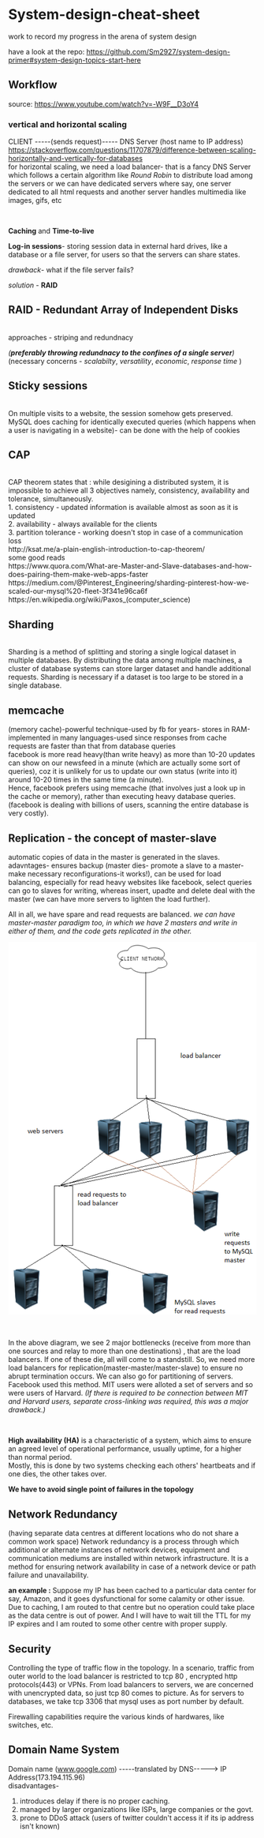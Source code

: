 # System-design-cheat-sheet
work to record my progress in the arena of system design


have a look at the repo: https://github.com/Sm2927/system-design-primer#system-design-topics-start-here 
## Workflow
source: https://www.youtube.com/watch?v=-W9F__D3oY4
<br/>
### vertical and horizontal scaling

CLIENT -----(sends request)----- DNS Server (host name to IP address)
<br/>
https://stackoverflow.com/questions/11707879/difference-between-scaling-horizontally-and-vertically-for-databases
<br/>
for horizontal scaling, we need a load balancer- that is a fancy DNS Server which follows a certain algorithm like *Round Robin* to distribute load among the servers or we can have dedicated servers where say, one server dedicated to all html requests and another server handles multimedia like images, gifs, etc

<br/>

**Caching** and **Time-to-live**
<br/>

**Log-in sessions**- storing session data in external hard drives, like a database or a file server, for users so that the servers can share states. 
<br/>

*drawback*- what if the file server fails?
<br/>

*solution* - **RAID**
<br/>

## RAID - Redundant Array of Independent Disks
<br/>
approaches - striping and redundnacy
<br/>

*(**preferably throwing redundnacy to the confines of a single server**)*
<br/>
(necessary concerns - *scalabilty*, *versatility*, *economic*, *response time* )
<br/>

## Sticky sessions
<br/>
On multiple visits to a website, the session somehow gets preserved.
<br/>
MySQL does caching for identically executed queries (which happens when a user is navigating in a website)- can be done with the help of cookies

## CAP
<br/>
CAP theorem states that : while desigining a distributed system, it is impossible to achieve all 3 objectives namely, consistency, availability and tolerance, simultaneously.
<br/>
1. consistency - updated information is available almost as soon as it is updated
<br/>
2. availability - always available for the clients
<br/>
3. partition tolerance - working doesn't stop in case of a communication loss
<br/>
http://ksat.me/a-plain-english-introduction-to-cap-theorem/
<br/>
some good reads
<br/>
https://www.quora.com/What-are-Master-and-Slave-databases-and-how-does-pairing-them-make-web-apps-faster
<br/>
https://medium.com/@Pinterest_Engineering/sharding-pinterest-how-we-scaled-our-mysql%20-fleet-3f341e96ca6f
<br/>
https://en.wikipedia.org/wiki/Paxos_(computer_science) 
<br/>



## Sharding 

<br/>
Sharding is a method of splitting and storing a single logical dataset in multiple databases. By distributing the data among multiple machines, a cluster of database systems can store larger dataset and handle additional requests. Sharding is necessary if a dataset is too large to be stored in a single database.
<br/>


## memcache

(memory cache)-powerful technique-used by fb for years- stores in RAM-implemented in many languages-used since responses from cache requests are faster than that from database queries
<br/>
facebook is more read heavy(than write heavy) as more than 10-20 updates can show on our newsfeed in a minute (which are actually some sort of queries), coz it is unlikely for us to update our own status (write into it) around 10-20 times in the same time (a minute).  
Hence, facebook prefers using memcache (that involves just a look up in the cache or memory), rather than executing heavy database queries. (facebook is dealing with billions of users, scanning the entire database is very costly).
<br/>


## Replication - the concept of master-slave

automatic copies of data in the master is generated in the slaves.
adavntages- ensures backup (master dies- promote a slave to a master-make necessary reconfigurations-it works!), can be used for load balancing, especially for read heavy websites like facebook, select queries can go to slaves for writing, whereas insert, upadte and delete deal with the master (we can have more servers to lighten the load further).

All in all, we have spare and read requests are balanced.
*we can have master-master paradigm too, in which we have 2 masters and write in either of them, and the code gets replicated in the other.*
<br/>

![](topo.png)

<br/>


In the above diagram, we see 2 major bottlenecks (receive from more than one sources and relay to more than one destinations) , that are the load balancers. If one of these die, all will come to a standstill. So, we need more load balancers for replication(master-master/master-slave) to ensure no abrupt termination occurs. We can also go for partitioning of servers. Facebook used this method. MIT users were alloted a set of servers and so were users of Harvard. *(If there is required to be connection between MIT and Harvard users, separate cross-linking was required, this was a major drawback.)*

<br/>




**High availability (HA)**
is a characteristic of a system, which aims to ensure an agreed level of operational performance, usually uptime, for a higher than normal period.
<br/>
Mostly, this is done by two systems checking each others' heartbeats and if one dies, the other takes over.
<br/>

**We have to avoid single point of failures in the topology**

## Network Redundancy
(having separate data centres at different locations who do not share a common work space)
Network redundancy is a process through which additional or alternate instances of network devices, equipment and communication mediums are installed within network infrastructure. It is a method for ensuring network availability in case of a network device or path failure and unavailability.

**an example :** Suppose my IP has been cached to a particular data center for say, Amazon, and it goes dysfunctional for some calamity or other issue. Due to caching, I am routed to that centre but no operation could take place as the data centre is out of power. And I will have to wait till the TTL for my IP expires and I am routed to some other centre with proper supply. 



## Security

Controlling the type of traffic flow in the topology.
In a scenario, traffic from outer world to the load balancer is restricted to tcp 80 , encrypted http protocols(443) or VPNs. From load balancers to servers, we are concerned with unencrypted data, so just tcp 80 comes to picture. As for servers to databases, we take tcp 3306 that mysql uses as port number by default.

Firewalling capabilities require the various kinds of hardwares, like switches, etc.



## Domain Name System


Domain name (www.google.com) -----translated by DNS----->  IP Address(173.194.115.96)
<br/>
disadvantages-
<br/>
1. introduces delay if there is no proper caching.<br/>
2. managed by larger organizations like ISPs, large companies or the govt.<br/>
3. prone to DDoS attack (users of twitter couldn't access it if its ip address isn't known)
<br/>




